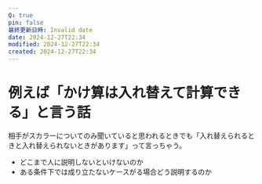 ```yaml
---
Q: true
pin: false
最終更新日時: Invalid date
date: 2024-12-27T22:34
modified: 2024-12-27T22:34
created: 2024-12-27T22:34
---
```

# 例えば「かけ算は入れ替えて計算できる」と言う話

相手がスカラーについてのみ聞いていると思われるときでも「入れ替えられるときと入れ替えられないときがあります」って言っちゃう。

- どこまで人に説明しないといけないのか
- ある条件下では成り立たないケースがる場合どう説明するのか